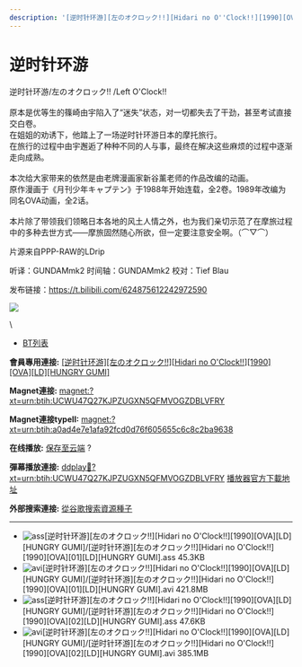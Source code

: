 ```yaml
---
description: '[逆时针环游][左のオクロック!!][Hidari no O''Clock!!][1990][OVA][LD][HUNGRY GUMI]'
---
```


# 逆时针环游

逆时针环游/左のオクロック!! /Left O'Clock!! \
\
原本是优等生的篠崎由宇陷入了“迷失”状态，对一切都失去了干劲，甚至考试直接交白卷。\
在姐姐的劝诱下，他踏上了一场逆时针环游日本的摩托旅行。\
在旅行的过程中由宇邂逅了种种不同的人与事，最终在解决这些麻烦的过程中逐渐走向成熟。\
\
本次给大家带来的依然是由老牌漫画家新谷薰老师的作品改编的动画。\
原作漫画于《月刊少年キャプテン》于1988年开始连载，全2卷。1989年改编为同名OVA动画，全2话。\
&#x20;\
本片除了带领我们领略日本各地的风土人情之外，也为我们亲切示范了在摩旅过程中的多种去世方式——摩旅固然随心所欲，但一定要注意安全啊。（⌒▽⌒）&#x20;

&#x20;

片源来自PPP-RAW的LDrip

听译：GUNDAMmk2   时间轴：GUNDAMmk2   校对：Tief Blau

&#x20;

发布链接：https://t.bilibili.com/624875612242972590

&#x20;

&#x20;

![](https://i0.hdslb.com/bfs/album/1ab7a5961132007b9b6c1f949086121925a0dfa0.jpg)

\


* [BT列表](https://share.dmhy.org/topics/view/592514_!!_Hidari_no_O_Clock!!_1990_OVA_LD_HUNGRY_GUMI.html#tabs-1)

**會員專用連接:** [\[逆时针环游\]\[左のオクロック!!\]\[Hidari no O'Clock!!\]\[1990\]\[OVA\]\[LD\]\[HUNGRY GUMI\]](https://dl.dmhy.org/2022/02/10/a0ad4e7e1afa92fcd0d76f605655c6c8c2ba9638.torrent)

**Magnet連接:** [magnet:?xt=urn:btih:UCWU47Q27KJPZUGXN5QFMVOGZDBLVFRY](https://magnet/?xt=urn:btih:UCWU47Q27KJPZUGXN5QFMVOGZDBLVFRY\&dn=\&tr=http%3A%2F%2F104.143.10.186%3A8000%2Fannounce\&tr=udp%3A%2F%2F104.143.10.186%3A8000%2Fannounce\&tr=http%3A%2F%2Ftracker.openbittorrent.com%3A80%2Fannounce\&tr=udp%3A%2F%2Ftracker3.itzmx.com%3A6961%2Fannounce\&tr=http%3A%2F%2Ftracker4.itzmx.com%3A2710%2Fannounce\&tr=http%3A%2F%2Ftracker.publicbt.com%3A80%2Fannounce\&tr=http%3A%2F%2Ftracker.prq.to%2Fannounce\&tr=http%3A%2F%2Fopen.acgtracker.com%3A1096%2Fannounce\&tr=https%3A%2F%2Ft-115.rhcloud.com%2Fonly_for_ylbud\&tr=http%3A%2F%2Ftracker1.itzmx.com%3A8080%2Fannounce\&tr=http%3A%2F%2Ftracker2.itzmx.com%3A6961%2Fannounce\&tr=udp%3A%2F%2Ftracker1.itzmx.com%3A8080%2Fannounce\&tr=udp%3A%2F%2Ftracker2.itzmx.com%3A6961%2Fannounce\&tr=udp%3A%2F%2Ftracker3.itzmx.com%3A6961%2Fannounce\&tr=udp%3A%2F%2Ftracker4.itzmx.com%3A2710%2Fannounce\&tr=http%3A%2F%2Fnyaa.tracker.wf%3A7777%2Fannounce)

**Magnet連接typeII:** [magnet:?xt=urn:btih:a0ad4e7e1afa92fcd0d76f605655c6c8c2ba9638](https://magnet/?xt=urn:btih:a0ad4e7e1afa92fcd0d76f605655c6c8c2ba9638)

**在线播放:** [保存至云端](https://mypikpak.com/drive/url-checker?url=magnet:?xt=urn:btih:a0ad4e7e1afa92fcd0d76f605655c6c8c2ba9638) ?

**彈幕播放連接:** [ddplay:magnet:?xt=urn:btih:UCWU47Q27KJPZUGXN5QFMVOGZDBLVFRY](ddplay:magnet:?xt=urn:btih:UCWU47Q27KJPZUGXN5QFMVOGZDBLVFRY\&dn=\&tr=http%3A%2F%2F104.143.10.186%3A8000%2Fannounce\&tr=udp%3A%2F%2F104.143.10.186%3A8000%2Fannounce\&tr=http%3A%2F%2Ftracker.openbittorrent.com%3A80%2Fannounce\&tr=udp%3A%2F%2Ftracker3.itzmx.com%3A6961%2Fannounce\&tr=http%3A%2F%2Ftracker4.itzmx.com%3A2710%2Fannounce\&tr=http%3A%2F%2Ftracker.publicbt.com%3A80%2Fannounce\&tr=http%3A%2F%2Ftracker.prq.to%2Fannounce\&tr=http%3A%2F%2Fopen.acgtracker.com%3A1096%2Fannounce\&tr=https%3A%2F%2Ft-115.rhcloud.com%2Fonly_for_ylbud\&tr=http%3A%2F%2Ftracker1.itzmx.com%3A8080%2Fannounce\&tr=http%3A%2F%2Ftracker2.itzmx.com%3A6961%2Fannounce\&tr=udp%3A%2F%2Ftracker1.itzmx.com%3A8080%2Fannounce\&tr=udp%3A%2F%2Ftracker2.itzmx.com%3A6961%2Fannounce\&tr=udp%3A%2F%2Ftracker3.itzmx.com%3A6961%2Fannounce\&tr=udp%3A%2F%2Ftracker4.itzmx.com%3A2710%2Fannounce\&tr=http%3A%2F%2Fnyaa.tracker.wf%3A7777%2Fannounce) [播放器官方下載地址](http://www.dandanplay.com/?from=dmhy)

**外部搜索連接:** [從谷歌搜索資源種子](https://www.google.com/search?oe=utf-8\&q=a0ad4e7e1afa92fcd0d76f605655c6c8c2ba9638)

***

* ![ass](https://share.dmhy.org/images/icon/ass.gif)\[逆时针环游]\[左のオクロック!!]\[Hidari no O'Clock!!]\[1990]\[OVA]\[LD]\[HUNGRY GUMI]/\[逆时针环游]\[左のオクロック!!]\[Hidari no O'Clock!!]\[1990]\[OVA]\[01]\[LD]\[HUNGRY GUMI].ass 45.3KB
* ![avi](https://share.dmhy.org/images/icon/avi.gif)\[逆时针环游]\[左のオクロック!!]\[Hidari no O'Clock!!]\[1990]\[OVA]\[LD]\[HUNGRY GUMI]/\[逆时针环游]\[左のオクロック!!]\[Hidari no O'Clock!!]\[1990]\[OVA]\[01]\[LD]\[HUNGRY GUMI].avi 421.8MB
* ![ass](https://share.dmhy.org/images/icon/ass.gif)\[逆时针环游]\[左のオクロック!!]\[Hidari no O'Clock!!]\[1990]\[OVA]\[LD]\[HUNGRY GUMI]/\[逆时针环游]\[左のオクロック!!]\[Hidari no O'Clock!!]\[1990]\[OVA]\[02]\[LD]\[HUNGRY GUMI].ass 47.6KB
* ![avi](https://share.dmhy.org/images/icon/avi.gif)\[逆时针环游]\[左のオクロック!!]\[Hidari no O'Clock!!]\[1990]\[OVA]\[LD]\[HUNGRY GUMI]/\[逆时针环游]\[左のオクロック!!]\[Hidari no O'Clock!!]\[1990]\[OVA]\[02]\[LD]\[HUNGRY GUMI].avi 385.1MB
